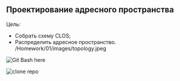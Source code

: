 ## Проектирование адресного пространства

Цель:

 - Собрать схему CLOS;
 - Распределить адресное пространство.
/Homework/01/images/topology.jpeg



![Git Bash here](https://github.com/MaxoBuk/OTUS_Data-center-network-design/blob/main/Homework/01/images/topology.jpeg)

![clone repo](https://github.com/MaxoBuk/OTUS_Data-center-network-design/blob/main/Homework/01/images/topology.jpeg)


